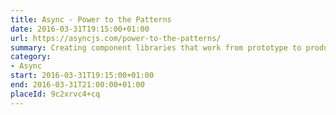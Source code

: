 ```yaml
---
title: Async - Power to the Patterns
date: 2016-03-31T19:15:00+01:00
url: https://asyncjs.com/power-to-the-patterns/
summary: Creating component libraries that work from prototype to production.
category:
- Async
start: 2016-03-31T19:15:00+01:00
end: 2016-03-31T21:00:00+01:00
placeId: 9c2xrvc4+cq
---
```

